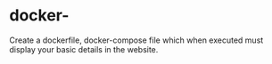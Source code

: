 # docker-
Create a dockerfile, docker-compose file which when executed must display your basic details in the website.
